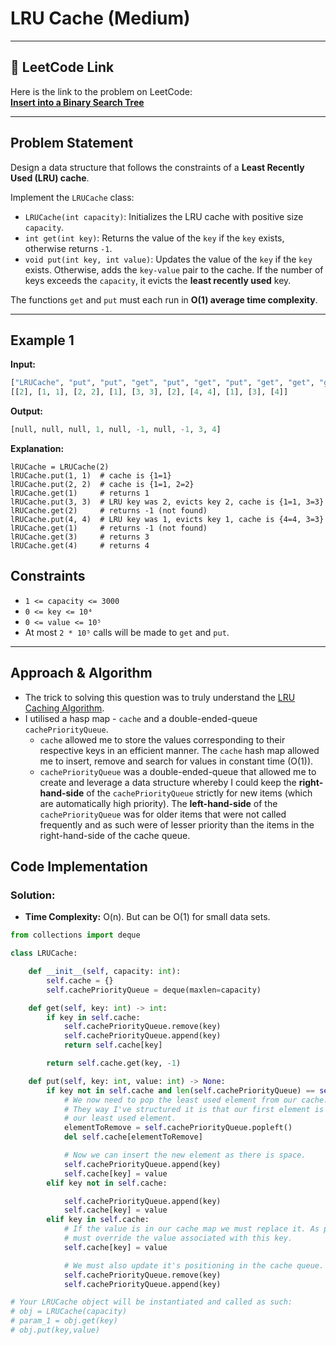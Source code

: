# LRU Cache (Medium)

---

## 🔗 LeetCode Link

Here is the link to the problem on LeetCode:  
[**Insert into a Binary Search Tree**](https://leetcode.com/problems/lru-cache/)

---

## Problem Statement

Design a data structure that follows the constraints of a **Least Recently Used (LRU) cache**.

Implement the `LRUCache` class:

- `LRUCache(int capacity)`: Initializes the LRU cache with positive size `capacity`.
- `int get(int key)`: Returns the value of the `key` if the `key` exists, otherwise returns `-1`.
- `void put(int key, int value)`: Updates the value of the `key` if the `key` exists. Otherwise, adds the `key-value` pair to the cache. If the number of keys exceeds the `capacity`, it evicts the **least recently used** key.

The functions `get` and `put` must each run in **O(1) average time complexity**.

---

## **Example 1**

**Input:**

```python
["LRUCache", "put", "put", "get", "put", "get", "put", "get", "get", "get"]
[[2], [1, 1], [2, 2], [1], [3, 3], [2], [4, 4], [1], [3], [4]]
```

**Output:**

```python
[null, null, null, 1, null, -1, null, -1, 3, 4]
```

**Explanation:**

```plaintext
lRUCache = LRUCache(2)
lRUCache.put(1, 1)  # cache is {1=1}
lRUCache.put(2, 2)  # cache is {1=1, 2=2}
lRUCache.get(1)     # returns 1
lRUCache.put(3, 3)  # LRU key was 2, evicts key 2, cache is {1=1, 3=3}
lRUCache.get(2)     # returns -1 (not found)
lRUCache.put(4, 4)  # LRU key was 1, evicts key 1, cache is {4=4, 3=3}
lRUCache.get(1)     # returns -1 (not found)
lRUCache.get(3)     # returns 3
lRUCache.get(4)     # returns 4
```

## Constraints

- `1 <= capacity <= 3000`
- `0 <= key <= 10⁴`
- `0 <= value <= 10⁵`
- At most `2 * 10⁵` calls will be made to `get` and `put`.

---

## Approach & Algorithm

- The trick to solving this question was to truly understand the [LRU Caching Algorithm](https://www.geeksforgeeks.org/lru-cache-implementation/).
- I utilised a hasp map - `cache` and a double-ended-queue `cachePriorityQueue`.
  - `cache` allowed me to store the values corresponding to their respective keys in an efficient manner. The `cache` hash map allowed me to insert, remove and search for values in constant time (O(1)).
  - `cachePriorityQueue` was a double-ended-queue that allowed me to create and leverage a data structure whereby I could keep the **right-hand-side** of the `cachePriorityQueue` strictly for new items (which are automatically high priority). The **left-hand-side** of the `cachePriorityQueue` was for older items that were not called frequently and as such were of lesser priority than the items in the right-hand-side of the cache queue.

## Code Implementation

### Solution:

- **Time Complexity:** O(n). But can be O(1) for small data sets.

```python
from collections import deque

class LRUCache:

    def __init__(self, capacity: int):
        self.cache = {}
        self.cachePriorityQueue = deque(maxlen=capacity)

    def get(self, key: int) -> int:
        if key in self.cache:
            self.cachePriorityQueue.remove(key)
            self.cachePriorityQueue.append(key)
            return self.cache[key]

        return self.cache.get(key, -1)

    def put(self, key: int, value: int) -> None:
        if key not in self.cache and len(self.cachePriorityQueue) == self.cachePriorityQueue.maxlen:
            # We now need to pop the least used element from our cache.
            # They way I've structured it is that our first element is
            # our least used element.
            elementToRemove = self.cachePriorityQueue.popleft()
            del self.cache[elementToRemove]

            # Now we can insert the new element as there is space.
            self.cachePriorityQueue.append(key)
            self.cache[key] = value
        elif key not in self.cache:

            self.cachePriorityQueue.append(key)
            self.cache[key] = value
        elif key in self.cache:
            # If the value is in our cache map we must replace it. As per test case we
            # must override the value associated with this key.
            self.cache[key] = value

            # We must also update it's positioning in the cache queue.
            self.cachePriorityQueue.remove(key)
            self.cachePriorityQueue.append(key)

# Your LRUCache object will be instantiated and called as such:
# obj = LRUCache(capacity)
# param_1 = obj.get(key)
# obj.put(key,value)
```
